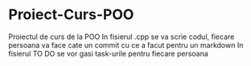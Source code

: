 # Proiect-Curs-POO
Proiectul de curs de la POO
In fisierul .cpp se va scrie codul, fiecare persoana va face cate un commit cu ce a facut pentru un markdown
In fisierul TO DO se vor gasi task-urile pentru fiecare persoana
